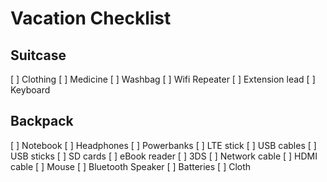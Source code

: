 Vacation Checklist
==================

## Suitcase

[ ] Clothing
[ ] Medicine
[ ] Washbag
[ ] Wifi Repeater
[ ] Extension lead
[ ] Keyboard

## Backpack

[ ] Notebook
[ ] Headphones
[ ] Powerbanks
[ ] LTE stick
[ ] USB cables
[ ] USB sticks
[ ] SD cards
[ ] eBook reader
[ ] 3DS
[ ] Network cable
[ ] HDMI cable
[ ] Mouse
[ ] Bluetooth Speaker
[ ] Batteries
[ ] Cloth
